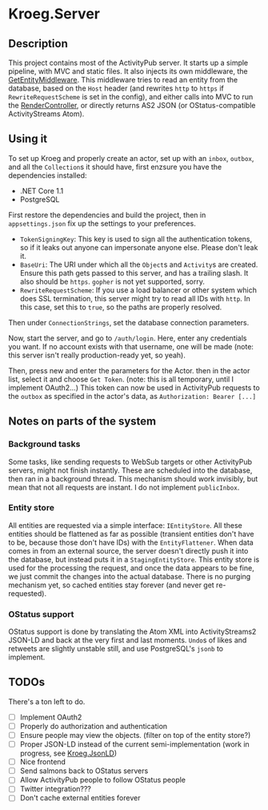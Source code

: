 # Kroeg.Server

## Description
This project contains most of the ActivityPub server. It starts up a simple pipeline, with MVC and static files. It also injects its own middleware, the [GetEntityMiddleware](Middleware/GetEntityMiddleware.cs).
This middleware tries to read an entity from the database, based on the `Host` header (and rewrites `http` to `https` if `RewriteRequestScheme` is set in the config), and either calls into MVC to run the [RenderController](Controllers/RenderController.cs), or directly returns AS2 JSON (or OStatus-compatible ActivityStreams Atom).

## Using it
To set up Kroeg and properly create an actor, set up with an `inbox`, `outbox`, and all the `Collection`s it should have, first enzsure you have the dependencies installed:

 - .NET Core 1.1
 - PostgreSQL

First restore the dependencies and build the project, then in `appsettings.json` fix up the settings to your preferences.

 - `TokenSigningKey`: This key is used to sign all the authentication tokens, so if it leaks out anyone can impersonate anyone else. Please don't leak it.
 - `BaseUri`: The URI under which all the `Object`s and `Activity`s are created. Ensure this path gets passed to this server, and has a trailing slash. It also should be `https`. `gopher` is not yet supported, sorry.
 - `RewriteRequestScheme`: If you use a load balancer or other system which does SSL termination, this server might try to read all IDs with `http`. In this case, set this to `true`, so the paths are properly resolved.

Then under `ConnectionStrings`, set the database connection parameters.

Now, start the server, and go to `/auth/login`. Here, enter any credentials you want. If no account exists with that username, one will be made (note: this server isn't really production-ready yet, so yeah).

Then, press new and enter the parameters for the Actor. then in the actor list, select it and choose `Get Token`. (note: this is all temporary, until I implement OAuth2...) This token can now be used in ActivityPub requests to the `outbox` as specified in the actor's data, as `Authorization: Bearer [...]`

## Notes on parts of the system
### Background tasks
Some tasks, like sending requests to WebSub targets or other ActivityPub servers, might not finish instantly. These are scheduled into the database, then ran in a background thread. This mechanism should work invisibly, but mean that not all requests are instant. I do not implement `publicInbox`.

### Entity store
All entities are requested via a simple interface: `IEntityStore`. All these entities should be flattened as far as possible (transient entities don't have to be, because those don't have IDs) with the `EntityFlattener`.
When data comes in from an external source, the server doesn't directly push it into the database, but instead puts it in a `StagingEntityStore`. This entity store is used for the processing the request, and once the data appears to be fine, we just commit the changes into the actual database. There is no purging mechanism yet, so cached entities stay forever (and never get re-requested).

### OStatus support
OStatus support is done by translating the Atom XML into ActivityStreams2 JSON-LD and back at the very first and last moments. `Undo`s of likes and retweets are slightly unstable still, and use PostgreSQL's `jsonb` to implement.

## TODOs
There's a ton left to do.

- [ ] Implement OAuth2
- [ ] Properly do authorization and authentication
- [ ] Ensure people may view the objects. (filter on top of the entity store?)
- [ ] Proper JSON-LD instead of the current semi-implementation (work in progress, see [Kroeg.JsonLD](../Kroeg.JsonLD))
- [ ] Nice frontend
- [ ] Send salmons back to OStatus servers
- [ ] Allow ActivityPub people to follow OStatus people
- [ ] Twitter integration???
- [ ] Don't cache external entities forever